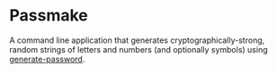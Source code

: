 # Passmake

A command line application that generates cryptographically-strong, random strings of letters and numbers (and optionally symbols) using [generate-password](https://github.com/brendanashworth/generate-password).
